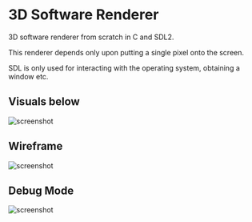 # 3D Software Renderer
3D software renderer from scratch in C and SDL2.

This renderer depends only upon putting a single pixel onto the screen.

SDL is only used for interacting with the operating system, obtaining a window etc.

## Visuals below
![screenshot](img/teapot.gif)

## Wireframe
![screenshot](img/wireframe.gif)

## Debug Mode
![screenshot](img/debug.gif)
